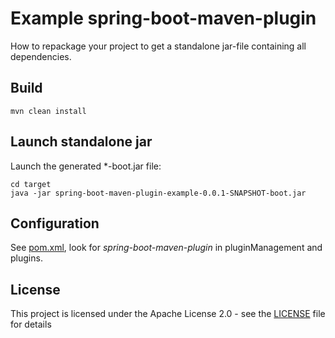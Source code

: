 # Example spring-boot-maven-plugin

How to repackage your project to get a standalone jar-file containing all dependencies.

## Build

```
mvn clean install
```

## Launch standalone jar

Launch the generated *-boot.jar file:

```
cd target
java -jar spring-boot-maven-plugin-example-0.0.1-SNAPSHOT-boot.jar
```

## Configuration

See [pom.xml](pom.xml), look for *spring-boot-maven-plugin* in pluginManagement and plugins.

## License

This project is licensed under the Apache License 2.0 - see the [LICENSE](LICENSE) file for details
